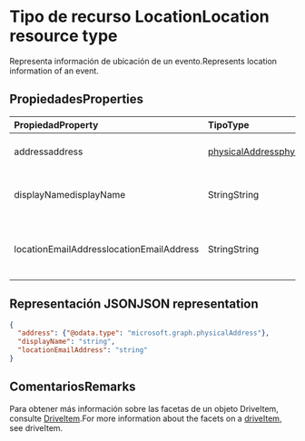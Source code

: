 # <a name="location-resource-type"></a><span data-ttu-id="44e90-101">Tipo de recurso Location</span><span class="sxs-lookup"><span data-stu-id="44e90-101">Location resource type</span></span>

<span data-ttu-id="44e90-102">Representa información de ubicación de un evento.</span><span class="sxs-lookup"><span data-stu-id="44e90-102">Represents location information of an event.</span></span>


## <a name="properties"></a><span data-ttu-id="44e90-103">Propiedades</span><span class="sxs-lookup"><span data-stu-id="44e90-103">Properties</span></span>
| <span data-ttu-id="44e90-104">Propiedad</span><span class="sxs-lookup"><span data-stu-id="44e90-104">Property</span></span>  | <span data-ttu-id="44e90-105">Tipo</span><span class="sxs-lookup"><span data-stu-id="44e90-105">Type</span></span>   | <span data-ttu-id="44e90-106">Descripción</span><span class="sxs-lookup"><span data-stu-id="44e90-106">Description</span></span>                                                     |
|:----------|:-------|:----------------------------------------------------------------|
| <span data-ttu-id="44e90-107">address</span><span class="sxs-lookup"><span data-stu-id="44e90-107">address</span></span> | [<span data-ttu-id="44e90-108">physicalAddress</span><span class="sxs-lookup"><span data-stu-id="44e90-108">physicalAddress</span></span>](physicalAddress.md) |<span data-ttu-id="44e90-109">Dirección postal de la ubicación.</span><span class="sxs-lookup"><span data-stu-id="44e90-109">The street address of the location.</span></span> |
| <span data-ttu-id="44e90-110">displayName</span><span class="sxs-lookup"><span data-stu-id="44e90-110">displayName</span></span>  | <span data-ttu-id="44e90-111">String</span><span class="sxs-lookup"><span data-stu-id="44e90-111">String</span></span> | <span data-ttu-id="44e90-112">Nombre asociado a la ubicación.</span><span class="sxs-lookup"><span data-stu-id="44e90-112">The name associated with the location.</span></span>                       |
| <span data-ttu-id="44e90-113">locationEmailAddress</span><span class="sxs-lookup"><span data-stu-id="44e90-113">locationEmailAddress</span></span> | <span data-ttu-id="44e90-114">String</span><span class="sxs-lookup"><span data-stu-id="44e90-114">String</span></span> | <span data-ttu-id="44e90-115">Dirección de correo electrónico opcional en la ubicación</span><span class="sxs-lookup"><span data-stu-id="44e90-115">Optional email address of the location.</span></span>              |

## <a name="json-representation"></a><span data-ttu-id="44e90-116">Representación JSON</span><span class="sxs-lookup"><span data-stu-id="44e90-116">JSON representation</span></span>

<!-- {
  "blockType": "resource",
  "optionalProperties": [

  ],
  "@odata.type": "microsoft.graph.location"
}-->
```json
{
  "address": {"@odata.type": "microsoft.graph.physicalAddress"},
  "displayName": "string",
  "locationEmailAddress": "string"
}

```

## <a name="remarks"></a><span data-ttu-id="44e90-117">Comentarios</span><span class="sxs-lookup"><span data-stu-id="44e90-117">Remarks</span></span>

<span data-ttu-id="44e90-118">Para obtener más información sobre las facetas de un objeto DriveItem, consulte [DriveItem](driveitem.md).</span><span class="sxs-lookup"><span data-stu-id="44e90-118">For more information about the facets on a [driveItem](driveitem.md), see driveItem.</span></span>

<!-- uuid: 8fcb5dbc-d5aa-4681-8e31-b001d5168d79
2015-10-25 14:57:30 UTC -->
<!-- {
  "type": "#page.annotation",
  "description": "location resource",
  "keywords": "",
  "section": "documentation",
  "tocPath": ""
}-->